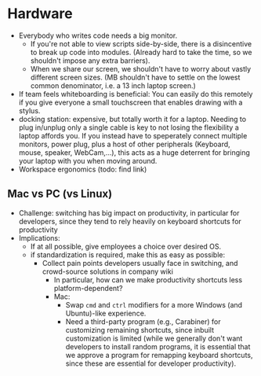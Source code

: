 # Hardware
- Everybody who writes code needs a big monitor.
	+ If you're not able to view scripts side-by-side, there is a disincentive to break up code into modules. (Already hard to take the time, so we shouldn't impose any extra barriers).
	+ When we share our screen, we shouldn't have to worry about vastly different screen sizes. (MB shouldn't have to settle on the lowest common denominator, i.e. a 13 inch laptop screen.)
- If team feels whiteboarding is beneficial: You can easily do this remotely if you give everyone a small touchscreen that enables drawing with a stylus.
- docking station: expensive, but totally worth it for a laptop. Needing to plug in/unplug only a single cable is key to not losing the flexibility a laptop affords you. If you instead have to speperately connect multiple monitors, power plug, plus a host of other peripherals (Keyboard, mouse, speaker, WebCam,…), this acts as a huge deterrent for bringing your laptop with you when moving around.
- Workspace ergonomics (todo: find link)


## Mac vs PC (vs Linux)
- Challenge: switching has big impact on productivity, in particular for developers, since they tend to rely heavily on keyboard shortcuts for productivity
- Implications:
  - If at all possible, give employees a choice over desired OS.
  - if standardization is required, make this as easy as possible:
    - Collect pain points developers usually face in switching, and crowd-source solutions in company wiki
      - In particular, how can we make productivity shortcuts less platform-dependent?
      - Mac: 
        - Swap `cmd` and `ctrl` modifiers for a more Windows (and Ubuntu)-like experience.
        - Need a third-party program (e.g., Carabiner) for customizing remaining shortcuts, since inbuilt customization is limited (while we generally don't want developers to install random programs, it is essential that we approve a program for remapping keyboard shortcuts, since these are essential for developer productivity).

